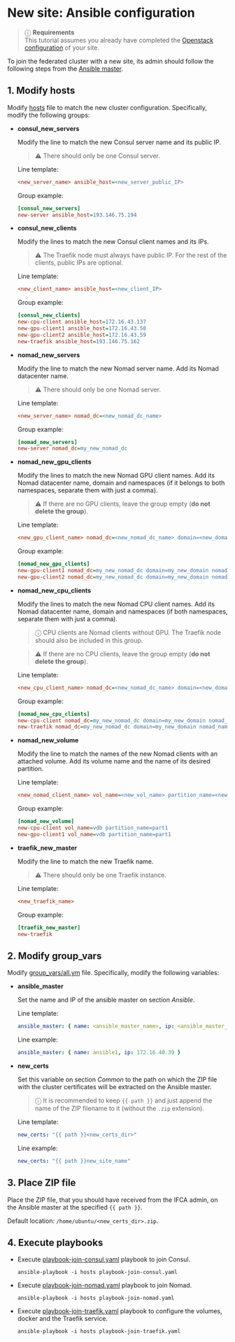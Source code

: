 # New site: Ansible configuration

> ⓘ  **Requirements** \
> This tutorial assumes you already have completed the
> [Openstack configuration](./site_openstack.md) of your site.

To join the federated cluster with a new site, its admin should follow the following
steps from the [Ansible master](../README.md#ansible-configuration).


## 1. Modify hosts

Modify [hosts](../hosts) file to match the new cluster configuration.
Specifically, modify the following groups:

- **consul_new_servers**

    Modify the line to match the new Consul server name and its public IP.

    > ⚠ There should only be one Consul server.

    Line template:
    ```ini
    <new_server_name> ansible_host=<new_server_public_IP>
    ```

    Group example:
    ```ini
    [consul_new_servers]
    new-server ansible_host=193.146.75.194
    ```

- **consul_new_clients**

    Modify the lines to match the new Consul client names and its IPs.

    > ⚠ The Traefik node must always have public IP.
    > For the rest of the clients, public IPs are optional.

    Line template:
    ```ini
    <new_client_name> ansible_host=<new_client_IP>
    ```

    Group example:
    ```ini
    [consul_new_clients]
    new-cpu-client ansible_host=172.16.43.137
    new-gpu-client1 ansible_host=172.16.43.58
    new-gpu-client2 ansible_host=172.16.43.59
    new-traefik ansible_host=193.146.75.162
    ```

- **nomad_new_servers**

    Modify the line to match the new Nomad server name. Add its Nomad datacenter name.

    > ⚠ There should only be one Nomad server.

    Line template:
    ```ini
    <new_server_name> nomad_dc=<new_nomad_dc_name>
    ```

    Group example:
    ```ini
    [nomad_new_servers]
    new-server nomad_dc=my_new_nomad_dc
    ```

- **nomad_new_gpu_clients**

    Modify the lines to match the new Nomad GPU client names. Add its Nomad datacenter name, domain and namespaces (if it belongs to both namespaces, separate them with just a comma).

    > ⚠ If there are no GPU clients, leave the group empty (**do not delete the group**).

    Line template:
    ```ini
    <new_gpu_client_name> nomad_dc=<new_nomad_dc_name> domain=<new_domain> nomad_namespaces=<namespace1,namespace2>
    ```

    Group example:
    ```ini
    [nomad_new_gpu_clients]
    new-gpu-client1 nomad_dc=my_new_nomad_dc domain=my_new_domain nomad_namespaces=ai4eosc,imagine
    new-gpu-client2 nomad_dc=my_new_nomad_dc domain=my_new_domain nomad_namespaces=imagine
    ```

- **nomad_new_cpu_clients**

    Modify the lines to match the new Nomad CPU client names. Add its Nomad datacenter name, domain and namespaces (if both namespaces, separate them with just a comma).

    > ⓘ CPU clients are Nomad clients without GPU. The Traefik node should also be
    > included in this group.

    > ⚠ If there are no CPU clients, leave the group empty (**do not delete the group**).
    <!-- todo: cambiar -->

    Line template:
    ```ini
    <new_cpu_client_name> nomad_dc=<new_nomad_dc_name> domain=<new_domain> nomad_namespaces=<namespace1,namespace2>`
    ```

    Group example:
    ```ini
    [nomad_new_cpu_clients]
    new-cpu-client nomad_dc=my_new_nomad_dc domain=my_new_domain nomad_namespaces=ai4eosc,imagine
    new-traefik nomad_dc=my_new_nomad_dc domain=my_new_domain nomad_namespaces=ai4eosc,imagine
    ```

- **nomad_new_volume**

    <!-- todo: move to the end? -->

    Modify the line to match the names of the new Nomad clients with an attached volume. Add its volume name and the name of its desired partition.

    Line template:
    ```ini
    <new_nomad_client_name> vol_name=<new_vol_name> partition_name=<new_partition_name>
    ````

    Group example:
    ```ini
    [nomad_new_volume]
    new-cpu-client vol_name=vdb partition_name=part1
    new-gpu-client1 vol_name=vdb partition_name=part1
    ```

- **traefik_new_master**

    Modify the line to match the new Traefik name.

    > ⚠ There should only be one Traefik instance.

    Line template:
    ```ini
    <new_traefik_name>
    ```

    Group example:
    ```ini
    [traefik_new_master]
    new-traefik
    ```

## 2. Modify group_vars

Modify [group_vars/all.ym](../group_vars/all.yml) file.
Specifically, modify the following variables:

- **ansible_master**

    Set the name and IP of the ansible master on section *Ansible*.

    Line template:
    ```yaml
    ansible_master: { name: <ansible_master_name>, ip: <ansible_master_ip }
    ```

    Line example:
    ```yaml
    ansible_master: { name: ansible1, ip: 172.16.40.39 }
    ```

- **new_certs**

    Set this variable on section *Common* to the path on which the ZIP file with the
    cluster certificates will be extracted on the Ansible master.

    > ⓘ It is recommended to keep `{{ path }}` and just append the name of the ZIP
    > filename to it (without the `.zip` extension).

    Line template:
    ```yaml
    new_certs: "{{ path }}<new_certs_dir>"
    ```

    Line example:
    ```yaml
    new_certs: "{{ path }}new_site_name"
    ```

<!-- todo: add your Traefik certs to group vars -->





<!-- todo: additional step: send host file to ifca admin -->

## 3. Place ZIP file

Place the ZIP file, that you should have received from the IFCA admin,
on the Ansible master at the specified `{{ path }}`.

Default location: `/home/ubuntu/<new_certs_dir>.zip`.


## 4. Execute playbooks

* Execute [playbook-join-consul.yaml](../playbook-join-consul.yaml) playbook to join Consul.

    ```console
    ansible-playbook -i hosts playbook-join-consul.yaml
    ```

* Execute [playbook-join-nomad.yaml](../playbook-join-nomad.yaml) playbook to join Nomad.

    ```console
    ansible-playbook -i hosts playbook-join-nomad.yaml
    ```

* Execute [playbook-join-traefik.yaml](../playbook-join-traefik.yaml) playbook to configure the volumes, docker and the Traefik service.

    ```console
    ansible-playbook -i hosts playbook-join-traefik.yaml
    ```
